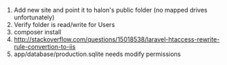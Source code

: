 1. Add new site and point it to halon's public folder (no mapped drives unfortunately)
2. Verify folder is read/write for Users
3. composer install
4. http://stackoverflow.com/questions/15018538/laravel-htaccess-rewrite-rule-convertion-to-iis
5. app/database/production.sqlite needs modify permissions